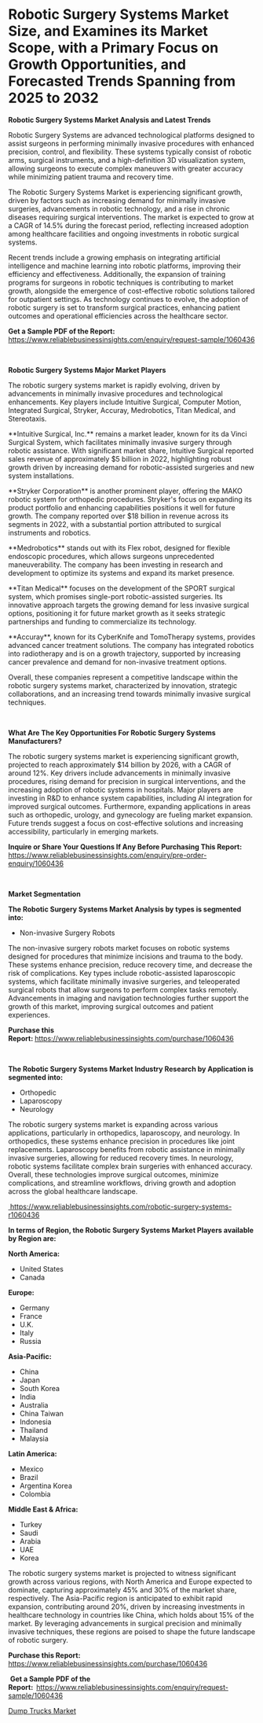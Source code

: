 <p><h1>Robotic Surgery Systems Market Size, and Examines its Market Scope, with a Primary Focus on Growth Opportunities, and Forecasted Trends Spanning from 2025 to 2032</h1></p><p><strong>Robotic Surgery Systems Market Analysis and Latest Trends</strong></p>
<p><p>Robotic Surgery Systems are advanced technological platforms designed to assist surgeons in performing minimally invasive procedures with enhanced precision, control, and flexibility. These systems typically consist of robotic arms, surgical instruments, and a high-definition 3D visualization system, allowing surgeons to execute complex maneuvers with greater accuracy while minimizing patient trauma and recovery time.</p><p>The Robotic Surgery Systems Market is experiencing significant growth, driven by factors such as increasing demand for minimally invasive surgeries, advancements in robotic technology, and a rise in chronic diseases requiring surgical interventions. The market is expected to grow at a CAGR of 14.5% during the forecast period, reflecting increased adoption among healthcare facilities and ongoing investments in robotic surgical systems. </p><p>Recent trends include a growing emphasis on integrating artificial intelligence and machine learning into robotic platforms, improving their efficiency and effectiveness. Additionally, the expansion of training programs for surgeons in robotic techniques is contributing to market growth, alongside the emergence of cost-effective robotic solutions tailored for outpatient settings. As technology continues to evolve, the adoption of robotic surgery is set to transform surgical practices, enhancing patient outcomes and operational efficiencies across the healthcare sector.</p></p>
<p><strong>Get a Sample PDF of the Report:&nbsp;</strong> <a href="https://www.reliablebusinessinsights.com/enquiry/request-sample/1060436?utm_campaign=2734&utm_medium=2&utm_source=Github&utm_content=ia&utm_term=22032025&utm_id=robotic-surgery-systems">https://www.reliablebusinessinsights.com/enquiry/request-sample/1060436</a></p>
<p>&nbsp;</p>
<p><strong>Robotic Surgery Systems Major Market Players</strong></p>
<p><p>The robotic surgery systems market is rapidly evolving, driven by advancements in minimally invasive procedures and technological enhancements. Key players include Intuitive Surgical, Computer Motion, Integrated Surgical, Stryker, Accuray, Medrobotics, Titan Medical, and Stereotaxis.</p><p>**Intuitive Surgical, Inc.** remains a market leader, known for its da Vinci Surgical System, which facilitates minimally invasive surgery through robotic assistance. With significant market share, Intuitive Surgical reported sales revenue of approximately $5 billion in 2022, highlighting robust growth driven by increasing demand for robotic-assisted surgeries and new system installations.</p><p>**Stryker Corporation** is another prominent player, offering the MAKO robotic system for orthopedic procedures. Stryker's focus on expanding its product portfolio and enhancing capabilities positions it well for future growth. The company reported over $18 billion in revenue across its segments in 2022, with a substantial portion attributed to surgical instruments and robotics.</p><p>**Medrobotics** stands out with its Flex robot, designed for flexible endoscopic procedures, which allows surgeons unprecedented maneuverability. The company has been investing in research and development to optimize its systems and expand its market presence.</p><p>**Titan Medical** focuses on the development of the SPORT surgical system, which promises single-port robotic-assisted surgeries. Its innovative approach targets the growing demand for less invasive surgical options, positioning it for future market growth as it seeks strategic partnerships and funding to commercialize its technology.</p><p>**Accuray**, known for its CyberKnife and TomoTherapy systems, provides advanced cancer treatment solutions. The company has integrated robotics into radiotherapy and is on a growth trajectory, supported by increasing cancer prevalence and demand for non-invasive treatment options.</p><p>Overall, these companies represent a competitive landscape within the robotic surgery systems market, characterized by innovation, strategic collaborations, and an increasing trend towards minimally invasive surgical techniques.</p></p>
<p>&nbsp;</p>
<p><strong>What Are The Key Opportunities For Robotic Surgery Systems Manufacturers?</strong></p>
<p><p>The robotic surgery systems market is experiencing significant growth, projected to reach approximately $14 billion by 2026, with a CAGR of around 12%. Key drivers include advancements in minimally invasive procedures, rising demand for precision in surgical interventions, and the increasing adoption of robotic systems in hospitals. Major players are investing in R&D to enhance system capabilities, including AI integration for improved surgical outcomes. Furthermore, expanding applications in areas such as orthopedic, urology, and gynecology are fueling market expansion. Future trends suggest a focus on cost-effective solutions and increasing accessibility, particularly in emerging markets.</p></p>
<p><strong>Inquire or Share Your Questions If Any Before Purchasing This Report:</strong> <a href="https://www.reliablebusinessinsights.com/enquiry/pre-order-enquiry/1060436?utm_campaign=2734&utm_medium=2&utm_source=Github&utm_content=ia&utm_term=22032025&utm_id=robotic-surgery-systems">https://www.reliablebusinessinsights.com/enquiry/pre-order-enquiry/1060436</a></p>
<p>&nbsp;</p>
<p><strong>Market Segmentation</strong></p>
<p><strong>The Robotic Surgery Systems Market Analysis by types is segmented into:</strong></p>
<p><ul><li>Non-invasive Surgery Robots</li></ul></p>
<p><p>The non-invasive surgery robots market focuses on robotic systems designed for procedures that minimize incisions and trauma to the body. These systems enhance precision, reduce recovery time, and decrease the risk of complications. Key types include robotic-assisted laparoscopic systems, which facilitate minimally invasive surgeries, and teleoperated surgical robots that allow surgeons to perform complex tasks remotely. Advancements in imaging and navigation technologies further support the growth of this market, improving surgical outcomes and patient experiences.</p></p>
<p><strong>Purchase this Report:&nbsp;</strong><a href="https://www.reliablebusinessinsights.com/purchase/1060436?utm_campaign=2734&utm_medium=2&utm_source=Github&utm_content=ia&utm_term=22032025&utm_id=robotic-surgery-systems">https://www.reliablebusinessinsights.com/purchase/1060436</a></p>
<p>&nbsp;</p>
<p><strong>The Robotic Surgery Systems Market Industry Research by Application is segmented into:</strong></p>
<p><ul><li>Orthopedic</li><li>Laparoscopy</li><li>Neurology</li></ul></p>
<p><p>The robotic surgery systems market is expanding across various applications, particularly in orthopedics, laparoscopy, and neurology. In orthopedics, these systems enhance precision in procedures like joint replacements. Laparoscopy benefits from robotic assistance in minimally invasive surgeries, allowing for reduced recovery times. In neurology, robotic systems facilitate complex brain surgeries with enhanced accuracy. Overall, these technologies improve surgical outcomes, minimize complications, and streamline workflows, driving growth and adoption across the global healthcare landscape.</p></p>
<p><a href="https://www.reliablebusinessinsights.com/robotic-surgery-systems-r1060436?utm_campaign=2734&utm_medium=2&utm_source=Github&utm_content=ia&utm_term=22032025&utm_id=robotic-surgery-systems">&nbsp;https://www.reliablebusinessinsights.com/robotic-surgery-systems-r1060436</a></p>
<p><strong>In terms of Region, the Robotic Surgery Systems Market Players available by Region are:</strong></p>
<p>
    <p> <strong> North America: </strong>
        <ul>
            <li>United States</li>
            <li>Canada</li>
        </ul>
        </p> 
    <p> <strong> Europe: </strong>
        <ul>
            <li>Germany</li>
            <li>France</li>
            <li>U.K.</li>
            <li>Italy</li>
            <li>Russia</li>
        </ul>
        </p> 
    <p> <strong> Asia-Pacific: </strong>
        <ul>
            <li>China</li>
            <li>Japan</li>
            <li>South Korea</li>
            <li>India</li>
            <li>Australia</li>
            <li>China Taiwan</li>
            <li>Indonesia</li>
            <li>Thailand</li>
            <li>Malaysia</li>
        </ul>
        </p> 
    <p> <strong> Latin America: </strong>
        <ul>
            <li>Mexico</li>
            <li>Brazil</li>
            <li>Argentina Korea</li>
            <li>Colombia</li>
        </ul>
        </p> 
    <p> <strong> Middle East & Africa: </strong>
        <ul>
            <li>Turkey</li>
            <li>Saudi</li>
            <li>Arabia</li>
            <li>UAE</li>
            <li>Korea</li>
        </ul>
    </p>
    </p>
<p><p>The robotic surgery systems market is projected to witness significant growth across various regions, with North America and Europe expected to dominate, capturing approximately 45% and 30% of the market share, respectively. The Asia-Pacific region is anticipated to exhibit rapid expansion, contributing around 20%, driven by increasing investments in healthcare technology in countries like China, which holds about 15% of the market. By leveraging advancements in surgical precision and minimally invasive techniques, these regions are poised to shape the future landscape of robotic surgery.</p></p>
<p><strong>Purchase this Report: </strong><a href="https://www.reliablebusinessinsights.com/purchase/1060436?utm_campaign=2734&utm_medium=2&utm_source=Github&utm_content=ia&utm_term=22032025&utm_id=robotic-surgery-systems">https://www.reliablebusinessinsights.com/purchase/1060436</a></p>
<p>&nbsp;<strong>Get a Sample PDF of the Report:&nbsp;&nbsp;</strong><a href="https://www.reliablebusinessinsights.com/enquiry/request-sample/1060436?utm_campaign=2734&utm_medium=2&utm_source=Github&utm_content=ia&utm_term=22032025&utm_id=robotic-surgery-systems">https://www.reliablebusinessinsights.com/enquiry/request-sample/1060436</a></p>
<p><strong></strong></p>
<p><p><a href="https://github.com/AshikRahman991/Market-Research-Report-List-2/blob/main/dump-trucks-market.md?utm_campaign=2734&utm_medium=2&utm_source=Github&utm_content=ia&utm_term=22032025&utm_id=robotic-surgery-systems">Dump Trucks Market</a></p></p>